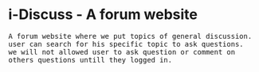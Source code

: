 # i-Discuss - A forum website

<pre>
A forum website where we put topics of general discussion.
user can search for his specific topic to ask questions.
we will not allowed user to ask question or comment on 
others questions untill they logged in.
</pre>
